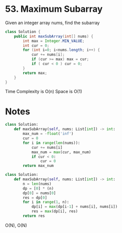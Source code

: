 # 53. Maximum Subarray

Given an integer array nums, find the
subarray

```java
class Solution {
    public int maxSubArray(int[] nums) {
        int max = Integer.MIN_VALUE;
        int cur = 0;
        for (int i=0; i<nums.length; i++) {
            cur += nums[i];
            if (cur >= max) max = cur;
            if ( cur < 0 ) cur = 0; 
        }
        return max;
    }
}
```

Time Complexity is O(n) Space is O(1)

# Notes

```python
class Solution:
    def maxSubArray(self, nums: List[int]) -> int:
        max_num = -float('inf')
        cur = 0
        for i in range(len(nums)):
            cur += nums[i]
            max_num = max(cur, max_num)
            if cur < 0:
                cur = 0
        return max_num
```


```python
class Solution:
    def maxSubArray(self, nums: List[int]) -> int:
        n = len(nums)
        dp = [0] * (n)
        dp[0] = nums[0]
        res = dp[0]
        for i in range(1, n):
            dp[i] = max(dp[i-1] + nums[i], nums[i])
            res = max(dp[i], res)
        return res
```
O(N), O(N)